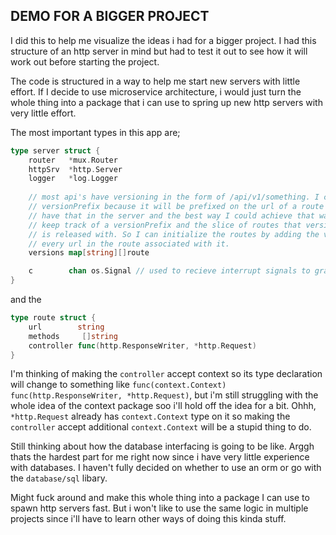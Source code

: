 ## DEMO FOR A BIGGER PROJECT

I did this to help me visualize the ideas i had for a bigger project. I had this structure of an http server in mind but had to test it out to see how it will work out before starting the project.

The code is structured in a way to help me start new servers with little effort. If I decide to use microservice architecture, i would just turn the whole thing into a package that i can use to spring up new http servers with very little effort.

The most important types in this app are;
```go
type server struct {
	router   *mux.Router
	httpSrv  *http.Server
	logger   *log.Logger
	
	// most api's have versioning in the form of /api/v1/something. I call the '/api/v1' the 
	// versionPrefix because it will be prefixed on the url of a route type. I wanted to
	// have that in the server and the best way I could achieve that was using a map to
	// keep track of a versionPrefix and the slice of routes that version
	// is released with. So I can initialize the routes by adding the versionPrefix to every
	// every url in the route associated with it.
	versions map[string][]route

	c        chan os.Signal // used to recieve interrupt signals to gracefully shutdown server.
}
```
and the
```go
type route struct {
	url        string
	methods     []string
	controller func(http.ResponseWriter, *http.Request)
}
```
I'm thinking of making the `controller` accept context so its type declaration will change to something like `func(context.Context) func(http.ResponseWriter, *http.Request)`, but i'm still struggling with the whole idea of the context package soo i'll hold off the idea for a bit. Ohhh, `*http.Request` already has `context.Context` type on it so making the `controller` accept additional `context.Context` will be a stupid thing to do.

Still thinking about how the database interfacing is going to be like. Arggh thats the hardest part for me right now since i have very little experience with databases. I haven't fully decided on whether to use
an orm or go with the `database/sql` libary.

Might fuck around and make this whole thing into a package I can use to spawn http servers fast. But i won't like to use the same logic in multiple projects since i'll have to learn other ways of doing this kinda stuff.

